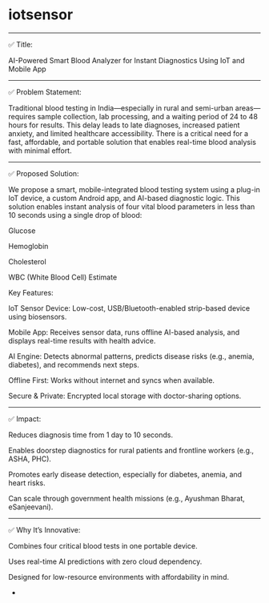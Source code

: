 # iotsensor
---

✅ Title:

AI-Powered Smart Blood Analyzer for Instant Diagnostics Using IoT and Mobile App


---

✅ Problem Statement:

Traditional blood testing in India—especially in rural and semi-urban areas—requires sample collection, lab processing, and a waiting period of 24 to 48 hours for results. This delay leads to late diagnoses, increased patient anxiety, and limited healthcare accessibility. There is a critical need for a fast, affordable, and portable solution that enables real-time blood analysis with minimal effort.


---

✅ Proposed Solution:

We propose a smart, mobile-integrated blood testing system using a plug-in IoT device, a custom Android app, and AI-based diagnostic logic. This solution enables instant analysis of four vital blood parameters in less than 10 seconds using a single drop of blood:

Glucose

Hemoglobin

Cholesterol

WBC (White Blood Cell) Estimate


Key Features:

IoT Sensor Device: Low-cost, USB/Bluetooth-enabled strip-based device using biosensors.

Mobile App: Receives sensor data, runs offline AI-based analysis, and displays real-time results with health advice.

AI Engine: Detects abnormal patterns, predicts disease risks (e.g., anemia, diabetes), and recommends next steps.

Offline First: Works without internet and syncs when available.

Secure & Private: Encrypted local storage with doctor-sharing options.



---

✅ Impact:

Reduces diagnosis time from 1 day to 10 seconds.

Enables doorstep diagnostics for rural patients and frontline workers (e.g., ASHA, PHC).

Promotes early disease detection, especially for diabetes, anemia, and heart risks.

Can scale through government health missions (e.g., Ayushman Bharat, eSanjeevani).



---

✅ Why It’s Innovative:

Combines four critical blood tests in one portable device.

Uses real-time AI predictions with zero cloud dependency.

Designed for low-resource environments with affordability in mind.



-
